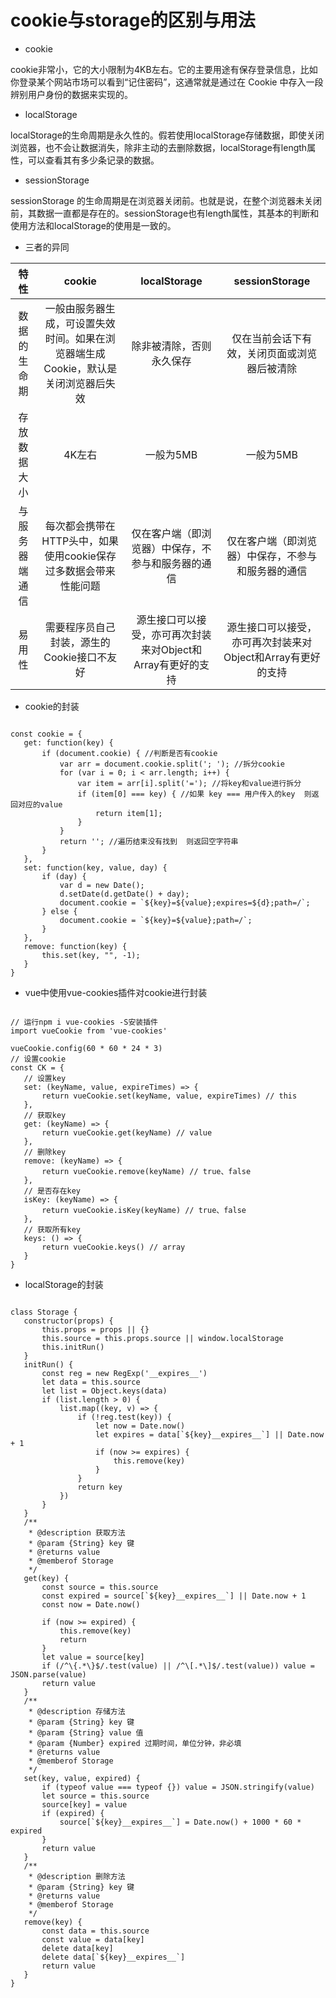 <!--
 * @Autor: 卢建
 * @LastEditors: 卢建
 * @Description: cookie与storage的区别与用法
 * @Date: 2021-02-01 14:10:06
 * @LastEditTime: 2021-02-01 14:54:41
-->
# cookie与storage的区别与用法

* cookie

cookie非常小，它的大小限制为4KB左右。它的主要用途有保存登录信息，比如你登录某个网站市场可以看到“记住密码”，这通常就是通过在 Cookie 中存入一段辨别用户身份的数据来实现的。

* localStorage

 localStorage的生命周期是永久性的。假若使用localStorage存储数据，即使关闭浏览器，也不会让数据消失，除非主动的去删除数据，localStorage有length属性，可以查看其有多少条记录的数据。

 * sessionStorage

 sessionStorage 的生命周期是在浏览器关闭前。也就是说，在整个浏览器未关闭前，其数据一直都是存在的。sessionStorage也有length属性，其基本的判断和使用方法和localStorage的使用是一致的。

 * 三者的异同

 特性|cookie|localStorage|sessionStorage
 :---:|:---:|:---:|:---:
 数据的生命期|一般由服务器生成，可设置失效时间。如果在浏览器端生成Cookie，默认是关闭浏览器后失效|除非被清除，否则永久保存|仅在当前会话下有效，关闭页面或浏览器后被清除
 存放数据大小|4K左右|一般为5MB|一般为5MB
 与服务器端通信|每次都会携带在HTTP头中，如果使用cookie保存过多数据会带来性能问题|仅在客户端（即浏览器）中保存，不参与和服务器的通信|仅在客户端（即浏览器）中保存，不参与和服务器的通信
 易用性|需要程序员自己封装，源生的Cookie接口不友好|源生接口可以接受，亦可再次封装来对Object和Array有更好的支持|源生接口可以接受，亦可再次封装来对Object和Array有更好的支持

 * cookie的封装

 ```

const cookie = {
    get: function(key) {
        if (document.cookie) { //判断是否有cookie
            var arr = document.cookie.split('; '); //拆分cookie
            for (var i = 0; i < arr.length; i++) {
                var item = arr[i].split('='); //将key和value进行拆分
                if (item[0] === key) { //如果 key === 用户传入的key  则返回对应的value
                    return item[1];
                }
            }
            return ''; //遍历结束没有找到  则返回空字符串
        }
    },
    set: function(key, value, day) {
        if (day) {
            var d = new Date();
            d.setDate(d.getDate() + day);
            document.cookie = `${key}=${value};expires=${d};path=/`;
        } else {
            document.cookie = `${key}=${value};path=/`;
        }
    },
    remove: function(key) {
        this.set(key, "", -1);
    }
}

 ```

 * vue中使用vue-cookies插件对cookie进行封装

 ```

// 运行npm i vue-cookies -S安装插件
import vueCookie from 'vue-cookies'

vueCookie.config(60 * 60 * 24 * 3)
// 设置cookie
const CK = {
    // 设置key
    set: (keyName, value, expireTimes) => {
        return vueCookie.set(keyName, value, expireTimes) // this
    },
    // 获取key
    get: (keyName) => {
        return vueCookie.get(keyName) // value
    },
    // 删除key
    remove: (keyName) => {
        return vueCookie.remove(keyName) // true、false
    },
    // 是否存在key
    isKey: (keyName) => {
        return vueCookie.isKey(keyName) // true、false
    },
    // 获取所有key
    keys: () => {
        return vueCookie.keys() // array
    }
}

 ```

 * localStorage的封装

 ```

class Storage {
    constructor(props) {
        this.props = props || {}
        this.source = this.props.source || window.localStorage
        this.initRun()
    }
    initRun() {
        const reg = new RegExp('__expires__')
        let data = this.source
        let list = Object.keys(data)
        if (list.length > 0) {
            list.map((key, v) => {
                if (!reg.test(key)) {
                    let now = Date.now()
                    let expires = data[`${key}__expires__`] || Date.now + 1
                    if (now >= expires) {
                        this.remove(key)
                    }
                }
                return key
            })
        }
    }
    /**
     * @description 获取方法
     * @param {String} key 键
     * @returns value
     * @memberof Storage
     */
    get(key) {
        const source = this.source
        const expired = source[`${key}__expires__`] || Date.now + 1
        const now = Date.now()

        if (now >= expired) {
            this.remove(key)
            return
        }
        let value = source[key]
        if (/^\{.*\}$/.test(value) || /^\[.*\]$/.test(value)) value = JSON.parse(value)
        return value
    }
    /**
     * @description 存储方法
     * @param {String} key 键
     * @param {String} value 值
     * @param {Number} expired 过期时间，单位分钟，非必填
     * @returns value
     * @memberof Storage
     */
    set(key, value, expired) {
        if (typeof value === typeof {}) value = JSON.stringify(value)
        let source = this.source
        source[key] = value
        if (expired) {
            source[`${key}__expires__`] = Date.now() + 1000 * 60 * expired
        }
        return value
    }
    /**
     * @description 删除方法
     * @param {String} key 键
     * @returns value
     * @memberof Storage
     */
    remove(key) {
        const data = this.source
        const value = data[key]
        delete data[key]
        delete data[`${key}__expires__`]
        return value
    }
}

 ```